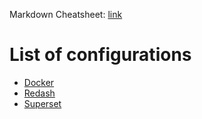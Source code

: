 Markdown Cheatsheet: [link](https://github.com/adam-p/markdown-here/wiki/Markdown-Cheatsheet)

# List of configurations

- [Docker](./docker/)
- [Redash](./redash/)
- [Superset](./superset/)
